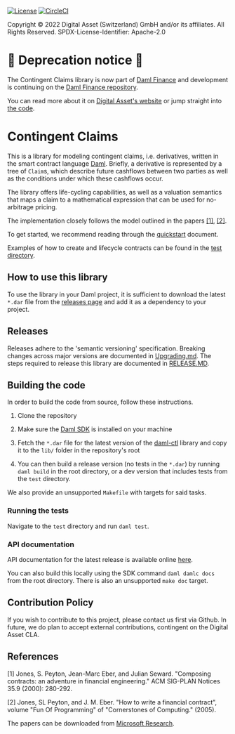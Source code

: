 [![License](https://img.shields.io/badge/License-Apache%202.0-blue.svg)](https://github.com/digital-asset/daml/blob/main/LICENSE)
[![CircleCI](https://circleci.com/gh/digital-asset/contingent-claims.svg?style=shield)](https://circleci.com/gh/digital-asset/contingent-claims)

Copyright © 2022 Digital Asset (Switzerland) GmbH and/or its affiliates. All Rights Reserved. SPDX-License-Identifier: Apache-2.0

# :mega: Deprecation notice :mega:

The Contingent Claims library is now part of [Daml Finance](https://www.digitalasset.com/daml-finance) and development is continuing on the [Daml Finance repository](https://github.com/digital-asset/daml-finance).

You can read more about it on [Digital Asset's website](https://www.digitalasset.com/daml-finance) or jump straight into [the code](https://github.com/digital-asset/daml-finance).

# Contingent Claims

This is a library for modeling contingent claims, i.e. derivatives, written in the smart contract language [Daml](https://www.digitalasset.com/developers). Briefly, a derivative is represented by a tree of `Claim`s, which describe future cashflows between two parties as well as the conditions under which these cashflows occur.

The library offers life-cycling capabilities, as well as a valuation semantics that maps a claim to a mathematical expression that can be used for no-arbitrage pricing.

The implementation closely follows the model outlined in the papers [[1]](#1), [[2]](#2).

To get started, we recommend reading through the [quickstart](./docs/QUICKSTART.md) document.

Examples of how to create and lifecycle contracts can be found in the [test directory](./test/daml/Test/FinancialContract.daml).

## How to use this library

To use the library in your Daml project, it is sufficient to download the latest `*.dar` file from the [releases page](https://github.com/digital-asset/contingent-claims/releases/) and add it as a dependency to your project.

## Releases

Releases adhere to the 'semantic versioning' specification. Breaking changes across major versions are documented in [Upgrading.md](./docs/UPGRADING.md). The steps required to release this library are documented in [RELEASE.MD](./docs/RELEASE.MD).

## Building the code

In order to build the code from source, follow these instructions.

1. Clone the repository

2. Make sure the [Daml SDK](https://docs.daml.com/getting-started/installation.html) is installed on your machine

3. Fetch the `*.dar` file for the latest version of the [daml-ctl](https://github.com/digital-asset/daml-ctl/releases) library and copy it to the `lib/` folder in the repository's root

4. You can then build a release version (no tests in the `*.dar`) by running `daml build` in the root directory, or a dev version that includes tests from the `test` directory.

We also provide an unsupported `Makefile` with targets for said tasks.

### Running the tests

Navigate to the `test` directory and run `daml test`.

### API documentation

API documentation for the latest release is available online [here](https://digital-asset.github.io/contingent-claims/).

You can also build this locally using the SDK command `daml damlc docs` from the root directory. There is also an unsupported `make doc` target.

## Contribution Policy

If you wish to contribute to this project, please contact us first via Github. In future, we do plan to accept external contributions, contingent on the Digital Asset CLA.

## References

<a id="1">[1]</a>
Jones, S. Peyton, Jean-Marc Eber, and Julian Seward.
"Composing contracts: an adventure in financial engineering."
ACM SIG-PLAN Notices 35.9 (2000): 280-292.

<a id="2">[2]</a>
Jones, SL Peyton, and J. M. Eber.
"How to write a financial contract",
volume "Fun Of Programming" of "Cornerstones of Computing." (2005).

The papers can be downloaded from [Microsoft Research](https://www.microsoft.com/en-us/research/publication/composing-contracts-an-adventure-in-financial-engineering/).
